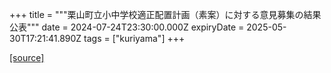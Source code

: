 +++
title = """栗山町立小中学校適正配置計画（素案）に対する意見募集の結果公表"""
date = 2024-07-24T23:30:00.000Z
expiryDate = 2025-05-30T17:21:41.890Z
tags = ["kuriyama"]
+++


[[source]](https://www.town.kuriyama.hokkaido.jp/site/saihen/27350.html)
